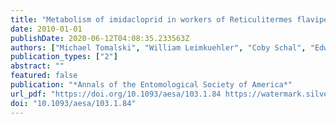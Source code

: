 ```yaml
---
title: "Metabolism of imidacloprid in workers of Reticulitermes flavipes (Isoptera: Rhinotermitidae)"
date: 2010-01-01
publishDate: 2020-06-12T04:08:35.233563Z
authors: ["Michael Tomalski", "William Leimkuehler", "Coby Schal", "Edward L. Vargo"]
publication_types: ["2"]
abstract: ""
featured: false
publication: "*Annals of the Entomological Society of America*"
url_pdf: "https://doi.org/10.1093/aesa/103.1.84 https://watermark.silverchair.com/aesa103-0084.pdf?token=AQECAHi208BE49Ooan9kkhW_Ercy7Dm3ZL_9Cf3qfKAc485ysgAAAnQwggJwBgkqhkiG9w0BBwagggJhMIICXQIBADCCAlYGCSqGSIb3DQEHATAeBglghkgBZQMEAS4wEQQMg3Ik60S78GkTooPeAgEQgIICJ7Pa6ptlz-X6hQpFZhHrXR3i2FHCVxN7fasJdHHvYpX_B3quIyYG46vbJllvhbQMI11epUjVEs9tGou_BistbFceRDex39-zH1Y7wBNNq9VmW48qjt24kb74rRZzB5etNcSVv7cvOBFPio4BxLlcgf95kr_WINd5EeYMVpX4tipZzQTEBuAEbW_VA7b537x4ObRlMeYBzWLo1CIUTIxrW3M5uQ-atmJ0LJYiyljouJsegoye2EdKvWgubhLzuYfQEO7iWeNrTbI0jnq1GrtBeFuYyaTBJ8qb49mHLYjjk1sWGUkB2n96guWHeShZwucNJw_zqWHBibvi9XgbObqfVEQ9KFViG9BZuseyfdsEbLOIG2yKfuZtx5TgLKrbIsHNaa-M_WekXuUsGc5Xkary5VPpP36bRz9sVIfoJkEODs9bx26PN1r7fA3XIc4h84l0ze5kO_wTEekaqiEudUG2kr_twLxfGgSD_ODVZOMdaLQXy_gGmIWVyw02uC-tGB5uixMxlP2b11XROQZAi5Ux4u8acbayRaAeBSRHWVBOxNlw48aSPbpGugE7bYntWfkA43ygOYCYmK_96HzGPq-RiuwvsFZDpaS1S8068PDCMusuuJGT38Tn2A1M0pMqfHhm6-Km7kW3kbxrF6A2kQKtUmhM_0j_AwQaRL5YIakw4bhCvTukLl0caP-q-4wjAUIIKmZ1mhFKhWImn1vOy0PuDLGnamzuFxV7"
doi: "10.1093/aesa/103.1.84"
---
```


